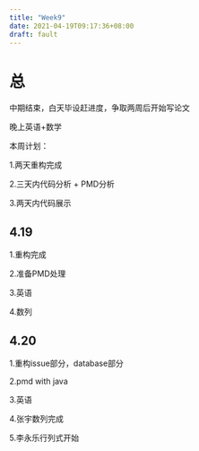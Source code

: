 ```yaml
---
title: "Week9"
date: 2021-04-19T09:17:36+08:00
draft: fault
---
```


# 总

中期结束，白天毕设赶进度，争取两周后开始写论文

晚上英语+数学

本周计划：

1.两天重构完成

2.三天内代码分析 + PMD分析

3.两天内代码展示

## 4.19

1.重构完成

2.准备PMD处理

3.英语

4.数列



## 4.20

1.重构issue部分，database部分

2.pmd with java

3.英语

4.张宇数列完成

5.李永乐行列式开始